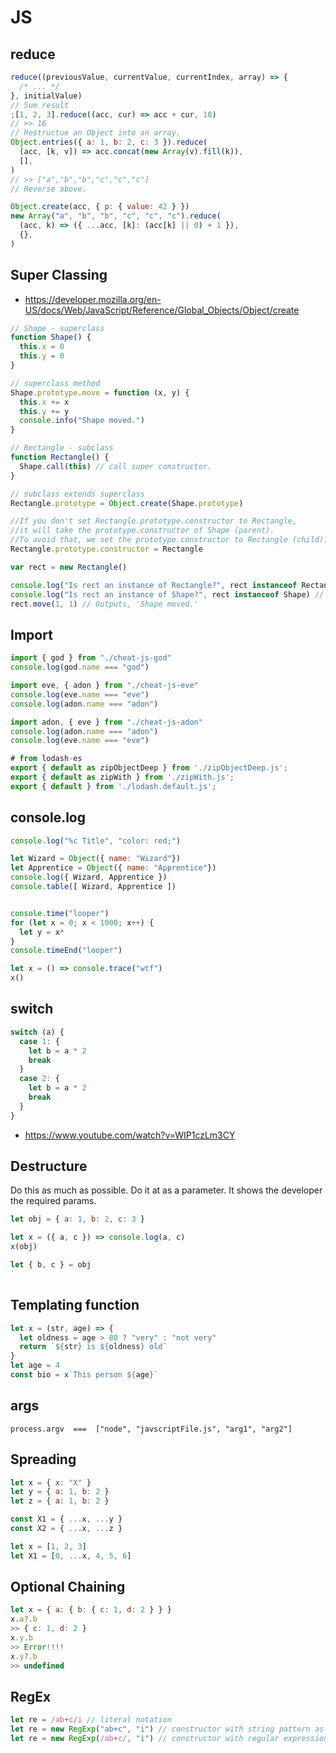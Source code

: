 # JS

## reduce

```javascript
reduce((previousValue, currentValue, currentIndex, array) => {
  /* ... */
}, initialValue)
// Sum result
;[1, 2, 3].reduce((acc, cur) => acc + cur, 10)
// >> 16
// Restructue an Object into an array.
Object.entries({ a: 1, b: 2, c: 3 }).reduce(
  (acc, [k, v]) => acc.concat(new Array(v).fill(k)),
  [],
)
// >> ["a","b","b","c","c","c"]
// Reverse above.

Object.create(acc, { p: { value: 42 } })
new Array("a", "b", "b", "c", "c", "c").reduce(
  (acc, k) => ({ ...acc, [k]: (acc[k] || 0) + 1 }),
  {},
)
```

## Super Classing

- <https://developer.mozilla.org/en-US/docs/Web/JavaScript/Reference/Global_Objects/Object/create>

```javascript
// Shape - superclass
function Shape() {
  this.x = 0
  this.y = 0
}

// superclass method
Shape.prototype.move = function (x, y) {
  this.x += x
  this.y += y
  console.info("Shape moved.")
}

// Rectangle - subclass
function Rectangle() {
  Shape.call(this) // call super constructor.
}

// subclass extends superclass
Rectangle.prototype = Object.create(Shape.prototype)

//If you don't set Rectangle.prototype.constructor to Rectangle,
//it will take the prototype.constructor of Shape (parent).
//To avoid that, we set the prototype.constructor to Rectangle (child).
Rectangle.prototype.constructor = Rectangle

var rect = new Rectangle()

console.log("Is rect an instance of Rectangle?", rect instanceof Rectangle) // true
console.log("Is rect an instance of Shape?", rect instanceof Shape) // true
rect.move(1, 1) // Outputs, 'Shape moved.'
```

## Import

```javascript
import { god } from "./cheat-js-god"
console.log(god.name === "god")

import eve, { adon } from "./cheat-js-eve"
console.log(eve.name === "eve")
console.log(adon.name === "adon")

import adon, { eve } from "./cheat-js-adon"
console.log(adon.name === "adon")
console.log(eve.name === "eve")

# from lodash-es
export { default as zipObjectDeep } from './zipObjectDeep.js';
export { default as zipWith } from './zipWith.js';
export { default } from './lodash.default.js';
```

## console.log

```javascript
console.log("%c Title", "color: red;")

let Wizard = Object({ name: "Wizard"})
let Apprentice = Object({ name: "Apprentice"})
console.log({ Wizard, Apprentice })
console.table([ Wizard, Apprentice ])


console.time("looper")
for (let x = 0; x < 1000; x++) {
  let y = x*
}
console.timeEnd("looper")

let x = () => console.trace("wtf")
x()
```

## switch

```javascript
switch (a) {
  case 1: {
    let b = a * 2
    break
  }
  case 2: {
    let b = a * 2
    break
  }
}
```

- <https://www.youtube.com/watch?v=WIP1czLm3CY>

## Destructure

Do this as much as possible. Do it at as a parameter. It shows the developer the required params.

```javascript
let obj = { a: 1, b: 2, c: 3 }

let x = ({ a, c }) => console.log(a, c)
x(obj)

let { b, c } = obj
`
```

## Templating function

```javascript
let x = (str, age) => {
  let oldness = age > 80 ? "very" : "not very"
  return `${str} is ${oldness} old`
}
let age = 4
const bio = x`This person ${age}`
```

## args

```
process.argv  ===  ["node", "javscriptFile.js", "arg1", "arg2"]
```

## Spreading

```javascript
let x = { x: "X" }
let y = { a: 1, b: 2 }
let z = { a: 1, b: 2 }

const X1 = { ...x, ...y }
const X2 = { ...x, ...z }

let x = [1, 2, 3]
let X1 = [0, ...x, 4, 5, 6]
```

## Optional Chaining

```javascript
let x = { a: { b: { c: 1, d: 2 } } }
x.a?.b
>> { c: 1, d: 2 }
x.y.b
>> Error!!!!
x.y?.b
>> undefined
```

## RegEx

```javascript
let re = /ab+c/i // literal notation
let re = new RegExp("ab+c", "i") // constructor with string pattern as first argument
let re = new RegExp(/ab+c/, "i") // constructor with regular expression literal as first argument (Starting with ECMAScript 6)
```
